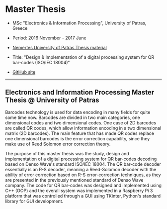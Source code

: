 <h1> Master Thesis </h1>

- MSc "Electronics & Information Processing", University of Patras, Greece

- Period: 2016 November - 2017 June

- [Nemertes University of Patras Thesis material](http://nemertes.lis.upatras.gr/jspui/handle/10889/10691)

- Title: "Design &amp; Implementation of a digital processing system for QR bar-codes (ISO/IEC 18004)"

- [GitHub site](https://dimkatsi91.github.io/Master-Thesis/)

-----------------------------------------------------------------------------------------------------------------------------
<h2>Electronics and Information Processing Master Thesis @ University of Patras</h2>

<p>
  Barcodes technology is used for data encoding in many fields for quite some time now. Barcodes are divided in two main categories, 
one dimensional codes and two dimensional codes. One case of 2D barcodes are called QR codes, which allow information encoding in 
a two dimensional matrix (2D barcodes). The main feature that has made QR codes replace one dimensional barcodes is the error
correction capability, since they make use of Reed Solomon error correction theory. 
  </p>
<p>
  The purpose of this master thesis was the study, design and implementation of a digital processing system for QR bar-codes
decoding based on Denso Wave's standard ISO/IEC 18004. The QR bar-code decoder essentially is an R-S decoder, meaning a 
Reed-Solomon decoder with the ability of error correction based on R-S error-correction techniques, as they are presented 
in the previously mentioned standard of Denso Wave company. The code for QR bar-codes was designed and implemented using C++ 
(OOP) and the overall system was implemented in a Raspberry Pi 3 platform that was controlled through a GUI using TKinter, 
Python's standard library for GUI development.
  </p>
